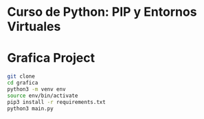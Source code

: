 # Curso de Python: PIP y Entornos Virtuales

# Grafica Project

```sh
git clone
cd grafica
python3 -m venv env
source env/bin/activate
pip3 install -r requirements.txt
python3 main.py
```